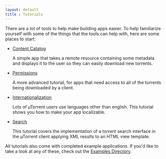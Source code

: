 ```yaml
---
layout: default
title : Tutorials
---
```


There are a lot of tools to help make building apps easier. To help familiarize
yourself with some of the things that the tools can help with, here are some
places to start:

- [Content Catalog](media_downloader.html)

  A simple app that takes a remote resource containing some metadata and
  displays it to the user so they can easily download new torrents.

- [Permissions](permissions_tutorial.html)

  A more advanced tutorial, for apps that need access to all of the torrents
  being downloaded by a client.

- [Internationalization](i18n_tutorial.html)

  Lots of &micro;Torrent users use languages other than english. This tutorial
  shows you how to make your app localizable.

- [Search](search.html)

  This tutorial covers the implementation of a torrent search interface in the
  &micro;Torrent client applying XML results to an HTML view template.

All tutorials also come with completed example applications. If you'd like to
take a look at any of these, check out the [Examples
Directory](../../examples/).
